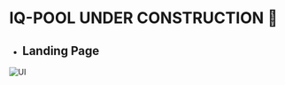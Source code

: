 # IQ-POOL UNDER CONSTRUCTION 🚧
- ## Landing Page

![UI](https://trello-attachments.s3.amazonaws.com/60aa78b3a9483635dbc9dcd7/60bf1937c0264e302052c8be/e51bcd0a725ccfa3278f1ed611ba3dbd/Landing_Page_–_1.png)

